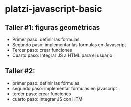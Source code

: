 # platzi-javascript-basic

## Taller #1: figuras geométricas

- Primer paso: definir las formulas
- Segundo paso: implementar las formulas en Javascript
- Tercer paso: crear funciones
- Cuarto paso: Integrar JS a HTML para el usuario

## Taller #2:

- primer paso: definir las fórmulas
- segundo paso: implementar fórmulas en javascript
- tercer paso: crear funciones
- cuarto paso: Integrar JS con HTMl

